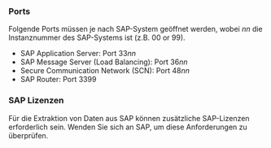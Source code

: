 ### Ports

Folgende Ports müssen je nach SAP-System geöffnet werden, 
wobei *nn* die Instanznummer des SAP-Systems ist (z.B. 00 or 99).
- SAP Application Server: Port 33*nn*
- SAP Message Server (Load Balancing): Port 36*nn*
- Secure Communication Network (SCN): Port 48*nn*
- SAP Router: Port 3399

### SAP Lizenzen

Für die Extraktion von Daten aus SAP können zusätzliche SAP-Lizenzen erforderlich sein. Wenden Sie sich an SAP, um diese Anforderungen zu überprüfen.
